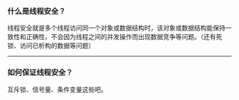 ### 什么是线程安全？

线程安全就是多个线程访问同一个对象或数据结构时，该对象或数据结构能保持一致性和正确性，不会因为线程之间的并发操作而出现数据竞争等问题。（还有死锁、访问已析构的数据等问题）

---

### 如何保证线程安全？

互斥锁、信号量、条件变量这些吧。